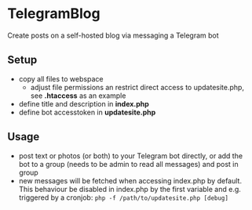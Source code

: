# TelegramBlog
Create posts on a self-hosted blog via messaging a Telegram bot

## Setup
- copy all files to webspace
  - adjust file permissions an restrict direct access to updatesite.php, see **.htaccess** as an example
- define title and description in **index.php**
- define bot accesstoken in **updatesite.php**

## Usage
- post text or photos (or both) to your Telegram bot directly, or add the bot to a group (needs to be admin to read all messages) and post in group
- new messages will be fetched when accessing index.php by default. This behaviour be disabled in index.php by the first variable and e.g. triggered by a cronjob: ```php -f /path/to/updatesite.php [debug] ```
